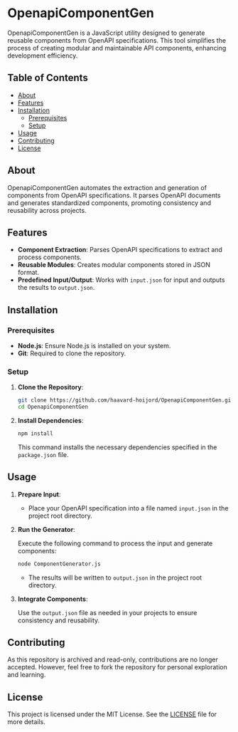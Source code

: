 # OpenapiComponentGen

OpenapiComponentGen is a JavaScript utility designed to generate reusable components from OpenAPI specifications. This tool simplifies the process of creating modular and maintainable API components, enhancing development efficiency.

## Table of Contents

- [About](#about)
- [Features](#features)
- [Installation](#installation)
  - [Prerequisites](#prerequisites)
  - [Setup](#setup)
- [Usage](#usage)
- [Contributing](#contributing)
- [License](#license)

## About

OpenapiComponentGen automates the extraction and generation of components from OpenAPI specifications. It parses OpenAPI documents and generates standardized components, promoting consistency and reusability across projects.

## Features

- **Component Extraction**: Parses OpenAPI specifications to extract and process components.
- **Reusable Modules**: Creates modular components stored in JSON format.
- **Predefined Input/Output**: Works with `input.json` for input and outputs the results to `output.json`.

## Installation

### Prerequisites

- **Node.js**: Ensure Node.js is installed on your system.
- **Git**: Required to clone the repository.

### Setup

1. **Clone the Repository**:

   ```bash
   git clone https://github.com/haavard-hoijord/OpenapiComponentGen.git
   cd OpenapiComponentGen
   ```

2. **Install Dependencies**:

   ```bash
   npm install
   ```

   This command installs the necessary dependencies specified in the `package.json` file.

## Usage

1. **Prepare Input**:

   - Place your OpenAPI specification into a file named `input.json` in the project root directory.

2. **Run the Generator**:

   Execute the following command to process the input and generate components:

   ```bash
   node ComponentGenerator.js
   ```

   - The results will be written to `output.json` in the project root directory.

3. **Integrate Components**:

   Use the `output.json` file as needed in your projects to ensure consistency and reusability.

## Contributing

As this repository is archived and read-only, contributions are no longer accepted. However, feel free to fork the repository for personal exploration and learning.

## License

This project is licensed under the MIT License. See the [LICENSE](LICENSE) file for more details.
